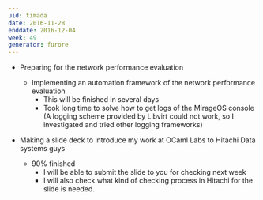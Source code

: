```yaml
---
uid: timada
date: 2016-11-28
enddate: 2016-12-04
week: 49
generator: furore
---
```


- Preparing for the network performance evaluation
  - Implementing an automation framework of the network performance evaluation
    - This will be finished in several days
    - Took long time to solve how to get logs of the MirageOS console (A logging scheme provided by Libvirt could not work, so I investigated and tried other logging frameworks)

- Making a slide deck to introduce my work at OCaml Labs to Hitachi Data systems guys
  - 90% finished
    - I will be able to submit the slide to you for checking next week
    - I will also check what kind of checking process in Hitachi for the slide is needed.

